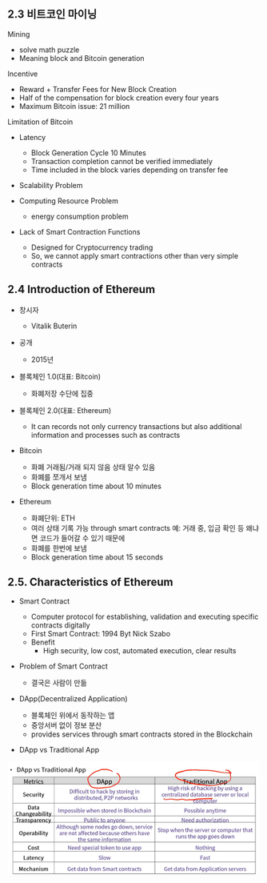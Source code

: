 ## 2.3 비트코인 마이닝

Mining

- solve math puzzle
- Meaning block and Bitcoin generation

Incentive

- Reward + Transfer Fees for New Block Creation
- Half of the compensation for block creation every four years
- Maximum Bitcoin issue: 21 million

Limitation of Bitcoin

- Latency

  - Block Generation Cycle 10 Minutes
  - Transaction completion cannot be verified immediately
  - Time included in the block varies depending on transfer fee

- Scalability Problem

- Computing Resource Problem
  - energy consumption problem
- Lack of Smart Contraction Functions
  - Designed for Cryptocurrency trading
  - So, we cannot apply smart contractions other than very simple contracts

## 2.4 Introduction of Ethereum

- 창시자

  - Vitalik Buterin

- 공개

  - 2015년

- 블록체인 1.0(대표: Bitcoin)
  - 화폐저장 수단에 집중
- 블록체인 2.0(대표: Ethereum)

  - It can records not only currency transactions but also additional information and processes such as contracts

- Bitcoin
  - 화폐 거래됨/거래 되지 않음 상태 알수 있음
  - 화폐를 쪼개서 보냄
  - Block generation time about 10 minutes
- Ethereum
  - 화폐단위: ETH
  - 여러 상태 기록 가능 through smart contracts 예: 거래 중, 입금 확인 등 왜냐면 코드가 들어갈 수 있기 때문에
  - 화폐를 한번에 보냄
  - Block generation time about 15 seconds

## 2.5. Characteristics of Ethereum

- Smart Contract
  - Computer protocol for establishing, validation and executing specific contracts digitally
  - First Smart Contract: 1994 Byt Nick Szabo
  - Benefit
    - High security, low cost, automated execution, clear results
- Problem of Smart Contract

  - 결국은 사람이 만듦

- DApp(Decentralized Application)

  - 블록체인 위에서 동작하는 앱
  - 중앙서버 없이 정보 분산
  - provides services through smart contracts stored in the Blockchain

- DApp vs Traditional App

![DAppVsTraditionalApp](./DappVsTraditionalApp.PNG)
